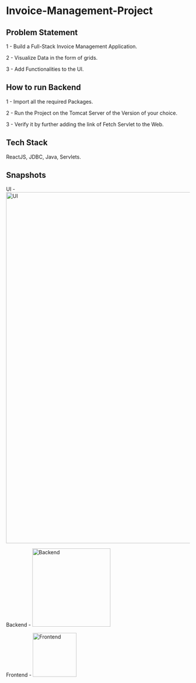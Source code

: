 # Invoice-Management-Project

## Problem Statement
1 - Build a Full-Stack Invoice Management Application.

2 - Visualize Data in the form of grids.

3 - Add Functionalities to the UI.

## How to run Backend
1 - Import all the required Packages.

2 - Run the Project on the Tomcat Server of the Version of your choice.

3 - Verify it by further adding the link of Fetch Servlet to the Web.

## Tech Stack
ReactJS, JDBC, Java, Servlets.

## Snapshots

UI - <img width="960" alt="UI" src="https://user-images.githubusercontent.com/77075811/163668991-26088de0-9050-477a-874d-0986c91633ea.PNG">

Backend - <img width="214" alt="Backend" src="https://user-images.githubusercontent.com/77075811/163669070-d3cfa764-1148-4e1e-b633-cb06f4f802d4.PNG">

Frontend - <img width="120" alt="Frontend" src="https://user-images.githubusercontent.com/77075811/163669090-fb873938-05c7-4991-814e-e0154a74a46b.PNG">
